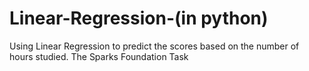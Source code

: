 # Linear-Regression-(in python)
Using Linear Regression to predict the scores based on the number of hours studied.
The Sparks Foundation Task
